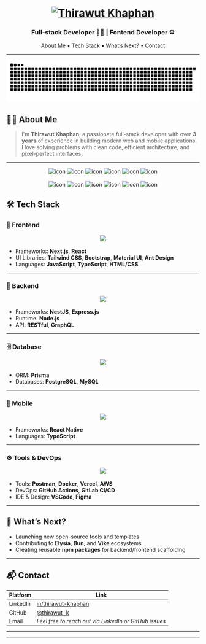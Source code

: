 <!-- Banner -->
<h1 align="center">
  <a href="https://git.io/typing-svg">
    <img src="https://readme-typing-svg.herokuapp.com?font=Righteous&pause=500&color=22A699&size=35&center=true&vCenter=true&random=false&width=435&lines=Hi+there+!+%F0%9F%91%8B+;+I'm+Thirawut+Khaphan!" alt="Thirawut Khaphan" />
  </a>
</h1>

<h3 align="center"> Full-stack Developer 👨‍💻 | Fontend Developer ⚙️ </h3>

<p align="center">
  <a href="#-about-me">About Me</a> •
  <a href="#-tech-stack">Tech Stack</a> •
  <!-- <a href="#-projects">Projects</a> • -->
  <a href="#-whats-next">What’s Next?</a> •
  <a href="#-contact">Contact</a>
</p>

---

<p align="center">
  <picture>
    <source media="(prefers-color-scheme: dark)" srcset="https://raw.githubusercontent.com/Lock-Lee/Lock-Lee/output/github-contribution-grid-snake-dark.svg" />
    <source media="(prefers-color-scheme: light)" srcset="https://raw.githubusercontent.com/Lock-Lee/Lock-Lee/output/github-contribution-grid-snake.svg" />
    <img alt="github-snake" src="https://raw.githubusercontent.com/Lock-Lee/Lock-Lee/output/github-contribution-grid-snake.svg" />
  </picture>
</p>

## 👨‍💻 About Me

> I'm **Thirawut Khaphan**, a passionate full-stack developer with over **3 years** of experience in building modern web and mobile applications. I love solving problems with clean code, efficient architecture, and pixel-perfect interfaces.

---

<div align="center">
  <img src="https://techstack-generator.vercel.app/java-icon.svg" alt="icon" width="50" height="50" />
  <img src="https://techstack-generator.vercel.app/python-icon.svg" alt="icon" width="50" height="50" />
  <img src="https://techstack-generator.vercel.app/ts-icon.svg" alt="icon" width="50" height="50" />
  <img src="https://techstack-generator.vercel.app/js-icon.svg" alt="icon"width="50" height="50" />
  <img src="https://techstack-generator.vercel.app/react-icon.svg" alt="icon" width="50" height="50" />
 <img src="https://techstack-generator.vercel.app/mysql-icon.svg" alt="icon" width="50" height="50" />
</div>

<br>

<div align="center">
  <img src="https://techstack-generator.vercel.app/docker-icon.svg" alt="icon" width="50" height="50" />
  <img src="https://techstack-generator.vercel.app/aws-icon.svg" alt="icon" width="50" height="50" />
  <img src="https://techstack-generator.vercel.app/github-icon.svg" alt="icon" width="50" height="50" />
  <img src="https://techstack-generator.vercel.app/prettier-icon.svg" alt="icon" width="50" height="50" />
  <img src="https://techstack-generator.vercel.app/restapi-icon.svg" alt="icon" width="50" height="50" />
  <img src="https://techstack-generator.vercel.app/graphql-icon.svg" alt="icon" width="50" height="50" />
</div>

## 🛠️ Tech Stack

### 🧩 Frontend

<p align="center">
  <img src="https://skillicons.dev/icons?i=nextjs,react,js,ts,html,css,tailwind,bootstrap,materialui" />
</p>

- Frameworks: **Next.js**, **React**
- UI Libraries: **Tailwind CSS**, **Bootstrap**, **Material UI**, **Ant Design**
- Languages: **JavaScript**, **TypeScript**, **HTML/CSS**

---

### 🧠 Backend

<p align="center">
  <img src="https://skillicons.dev/icons?i=nestjs,express,nodejs,bun,elysia" />
</p>

- Frameworks: **NestJS**, **Express.js**
- Runtime: **Node.js**
- API: **RESTful**, **GraphQL**

---

### 🗄️ Database

<p align="center">
  <img src="https://skillicons.dev/icons?i=prisma,postgres,mysql" />
</p>

- ORM: **Prisma**
- Databases: **PostgreSQL**, **MySQL**

---

### 📱 Mobile

<p align="center">
  <img src="https://skillicons.dev/icons?i=react" />
</p>

- Frameworks: **React Native**
- Languages: **TypeScript**

---

### ⚙️ Tools & DevOps

<p align="center">
  <img src="https://skillicons.dev/icons?i=postman,docker,vercel,aws,github,gitlab,vscode,figma" />
</p>

- Tools: **Postman**, **Docker**, **Vercel**, **AWS**
- DevOps: **GitHub Actions**, **GitLab CI/CD**
- IDE & Design: **VSCode**, **Figma**

---

<!-- ## 🎯 Projects

### 🔗 [Modern URL Shortener](https://github.com/thirawut-k/url-shortener)

> Built with **Next.js**, **Prisma**, **PlanetScale**, and **Tailwind CSS**

- Branded short links, analytics, and QR generation
- Self-hostable with CI/CD workflows and type-safety

---

### 📊 [SQL Testing App](https://github.com/thirawut-k/sql-testing-app)

> A SQL playground built using **Next.js**, **ElysiaJS**, and **Prisma**

- Designed for database testing, education, and TDD workflows
- Dockerized and easily deployable

---

### ⚡ [Vike + Elysia Starter](https://github.com/thirawut-k/vike-elysia-starter)

> A starter template for full-stack SSR development

- Combines **Vike**, **Elysia**, **Tailwind**, and **Vite**
- Ships to **Vercel** or runs locally with Docker

--- -->

## 🔭 What’s Next?

- Launching new open-source tools and templates
- Contributing to **Elysia**, **Bun**, and **Vike** ecosystems
- Creating reusable **npm packages** for backend/frontend scaffolding

---

## 📬 Contact

| Platform | Link                                                                |
| -------- | ------------------------------------------------------------------- |
| LinkedIn | [in/thirawut-khaphan](https://www.linkedin.com/in/thirawut-khaphan) |
| GitHub   | [@thirawut-k](https://github.com/thirawut-k)                        |
| Email    | _Feel free to reach out via LinkedIn or GitHub issues_              |

---

---

<!-- _Made with ❤️ by Thirawut using Bun & JavaScript_ -->
